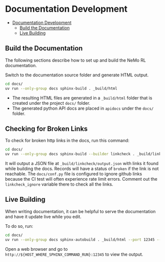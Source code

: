 # Documentation Development

- [Documentation Development](#documentation-development)
  - [Build the Documentation](#build-the-documentation)
  - [Live Building](#live-building)


## Build the Documentation

The following sections describe how to set up and build the NeMo RL documentation.

Switch to the documentation source folder and generate HTML output.

```sh
cd docs/
uv run --only-group docs sphinx-build . _build/html
```

* The resulting HTML files are generated in a `_build/html` folder that is created under the project `docs/` folder.
* The generated python API docs are placed in `apidocs` under the `docs/` folder.

## Checking for Broken Links

To check for broken http links in the docs, run this command:

```sh
cd docs/
uv run --only-group docs sphinx-build --builder linkcheck . _build/linkcheck
```

It will output a JSON file at `_build/linkcheck/output.json` with links it found while building the
docs. Records will have a status of `broken` if the link is not reachable. The `docs/conf.py` file is
configured to ignore github links because the CI test will often experience rate limit errors.
Comment out the `linkcheck_ignore` variable there to check all the links.

## Live Building

When writing documentation, it can be helpful to serve the documentation and have it update live while you edit.

To do so, run:

```sh
cd docs/
uv run --only-group docs sphinx-autobuild . _build/html --port 12345 --host 0.0.0.0
```

Open a web browser and go to `http://${HOST_WHERE_SPHINX_COMMAND_RUN}:12345` to view the output.
